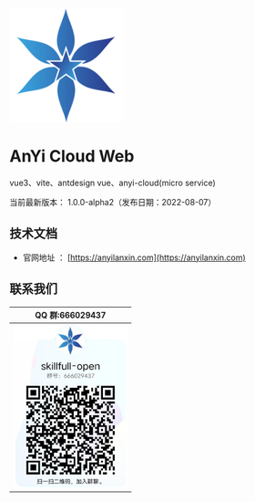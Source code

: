 <img src="./docs/images/logo.png"  height="200" width="200">

# AnYi Cloud Web

vue3、vite、antdesign vue、anyi-cloud(micro service)

当前最新版本： 1.0.0-alpha2（发布日期：2022-08-07）

## 技术文档

- 官网地址 ： [https://anyilanxin.com](https://anyilanxin.com)

## 联系我们

| QQ 群:666029437                                    |
| -------------------------------------------------- |
| <img src="./docs/images/qq_group.png" width="200"> |
